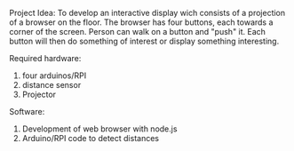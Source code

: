 Project Idea: 
To develop an interactive display wich consists of a projection of a browser on the floor. The browser has four buttons,
each towards a corner of the screen. Person can walk on a button and "push" it. Each button will then do something of interest
or display something interesting. 

Required hardware:
1. four arduinos/RPI
2. distance sensor
3. Projector 

Software: 
1. Development of web browser with node.js
2. Arduino/RPI code to detect distances
